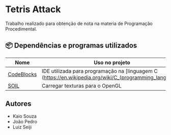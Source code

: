 # Tetris Attack

Trabalho realizado para obtenção de nota na materia de Programação Procedimental.

## 📦 Dependências e programas utilizados

| Nome                                      | Uso no projeto |
| ----------------------------------------- | -------------- | 
| [CodeBlocks](http://www.codeblocks.org/) | IDE utilizada para programação na [linguagem C (https://en.wikipedia.org/wiki/C_(programming_language))  |
| [SOIL](http://www.lonesock.net/soil.html) | Carregar texturas para o OpenGL |

## Autores
* Kaio Souza
* João Pedro
* Luiz Seiji
